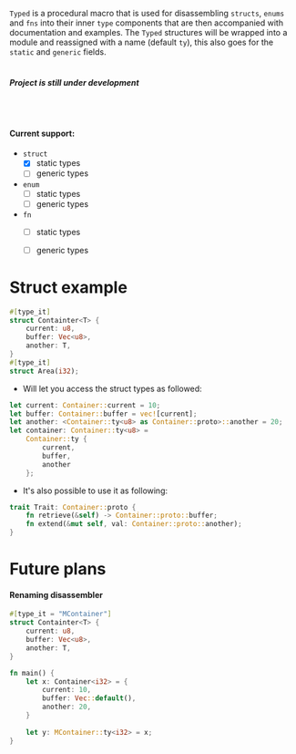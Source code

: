 
`Typed` is a procedural macro that is used for disassembling `structs`, `enums` and `fns` into their inner `type` components that are then accompanied with documentation and examples. The `Typed` structures will be wrapped into a module and reassigned with a name (default `ty`), this also goes for the `static` and `generic` fields.
<br />
<br />
#### *Project is still under development*
<br />
<br />

#### Current support:
- `struct`
  - [x] static types
  - [ ] generic types
- `enum`
  - [ ] static types
  - [ ] generic types
- `fn`
  - [ ] static types
  - [ ] generic types


# Struct example
```rust
#[type_it]
struct Containter<T> {
    current: u8,
    buffer: Vec<u8>,
    another: T,
}
#[type_it]
struct Area(i32);
```
- Will let you access the struct types as followed:
```rust
let current: Container::current = 10;
let buffer: Container::buffer = vec![current];
let another: <Container::ty<u8> as Container::proto>::another = 20;
let container: Container::ty<u8> = 
    Container::ty {
        current,
        buffer,
        another
    };
```
- It's also possible to use it as following:
```rust
trait Trait: Container::proto {
    fn retrieve(&self) -> Container::proto::buffer;
    fn extend(&mut self, val: Container::proto::another); 
}
```


# Future plans 
#### Renaming disassembler
```rust
#[type_it = "MContainer"]
struct Containter<T> {
    current: u8,
    buffer: Vec<u8>,
    another: T,
}

fn main() {
    let x: Container<i32> = {
        current: 10,
        buffer: Vec::default(),
        another: 20,
    }
    
    let y: MContainer::ty<i32> = x;
}
```

